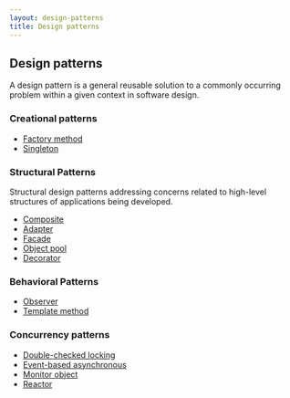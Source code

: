 ```yaml
---
layout: design-patterns
title: Design patterns
---
```


## Design patterns

A design pattern is a general reusable solution to a commonly occurring problem within a given context in software design.

### Creational patterns

* [Factory method](/design-patterns/creational-patterns/factory-method/)
* [Singleton](/design-patterns/creational-patterns/singleton/)

### Structural Patterns

Structural design patterns addressing concerns related to high-level structures of applications being developed.

* [Composite](/design-patterns/structural-patterns/composite/)
* [Adapter](/design-patterns/structural-patterns/adapter/)
* [Facade](/design-patterns/structural-patterns/facade/)
* [Object pool](/design-patterns/structural-patterns/object-pool/)
* [Decorator](/design-patterns/structural-patterns/decorator/)

### Behavioral Patterns

* [Observer](/design-patterns/behavioral-patterns/observer/)
* [Template method](/design-patterns/behavioral-patterns/template-method/)

### Concurrency patterns

* [Double-checked locking](/design-patterns/concurrency-patterns/double-checked-locking/)
* [Event-based asynchronous](/design-patterns/concurrency-patterns/event-based-asynchronous/)
* [Monitor object](/design-patterns/concurrency-patterns/monitor-object/)
* [Reactor](/design-patterns/concurrency-patterns/reactor/)